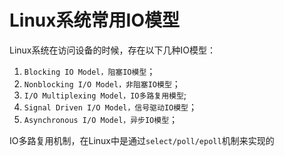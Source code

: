 # Linux系统常用IO模型

Linux系统在访问设备的时候，存在以下几种IO模型：

1. `Blocking IO Model，阻塞IO模型`；
2. `Nonblocking I/O Model，非阻塞IO模型`；
3. `I/O Multiplexing Model，IO多路复用模型`;
4. `Signal Driven I/O Model，信号驱动IO模型`；
5. `Asynchronous I/O Model，异步IO模型`；

IO多路复用机制，在Linux中是通过`select/poll/epoll`机制来实现的
